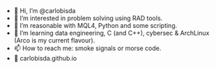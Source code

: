 - 👋 Hi, I’m @carlobisda
- 👀 I’m interested in problem solving using RAD tools.
- 🌱 I’m reasonable with MQL4, Python and some scripting. 
- 💞️ I’m learning data engineering, C (and C++), cybersec & ArchLinux (Arco is my current flavour).
- 📫 How to reach me: smoke signals or morse code.
- 🚀 carlobisda.github.io

<!---
carlobisda/carlobisda is a ✨ special ✨ repository because its `README.md` (this file) appears on your GitHub profile.
You can click the Preview link to take a look at your changes.
--->
